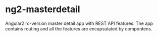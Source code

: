 # ng2-masterdetail
Angular2 rc-version master detail app with REST API features. The app contains routing and all the features are encapsulated by compontens.
